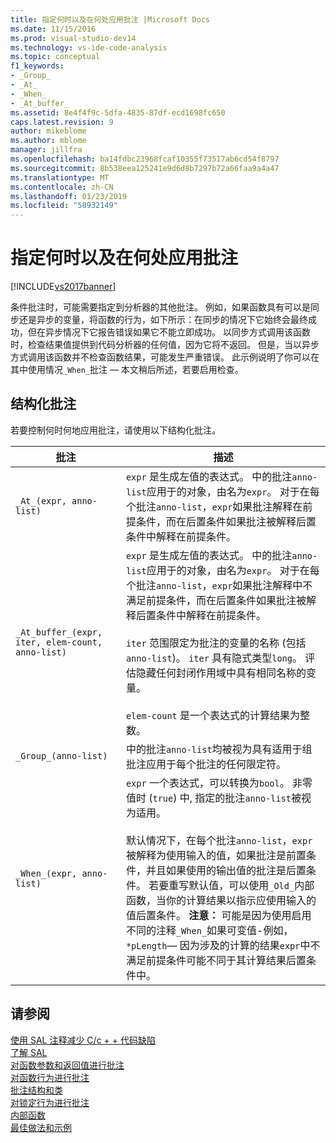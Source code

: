 ```yaml
---
title: 指定何时以及在何处应用批注 |Microsoft Docs
ms.date: 11/15/2016
ms.prod: visual-studio-dev14
ms.technology: vs-ide-code-analysis
ms.topic: conceptual
f1_keywords:
- _Group_
- _At_
- _When_
- _At_buffer_
ms.assetid: 8e4f4f9c-5dfa-4835-87df-ecd1698fc650
caps.latest.revision: 9
author: mikeblome
ms.author: mblome
manager: jillfra
ms.openlocfilehash: ba14fdbc23968fcaf10355f73517ab6cd54f8797
ms.sourcegitcommit: 8b538eea125241e9d6d8b7297b72a66faa9a4a47
ms.translationtype: MT
ms.contentlocale: zh-CN
ms.lasthandoff: 01/23/2019
ms.locfileid: "58932149"
---
```

# <a name="specifying-when-and-where-an-annotation-applies"></a>指定何时以及在何处应用批注
[!INCLUDE[vs2017banner](../includes/vs2017banner.md)]

条件批注时，可能需要指定到分析器的其他批注。  例如，如果函数具有可以是同步还是异步的变量，将函数的行为，如下所示：在同步的情况下它始终会最终成功，但在异步情况下它报告错误如果它不能立即成功。 以同步方式调用该函数时，检查结果值提供到代码分析器的任何值，因为它将不返回。  但是，当以异步方式调用该函数并不检查函数结果，可能发生严重错误。 此示例说明了你可以在其中使用情况`_When_`批注 — 本文稍后所述，若要启用检查。  
  
## <a name="structural-annotations"></a>结构化批注  
 若要控制何时何地应用批注，请使用以下结构化批注。  
  
|批注|描述|  
|----------------|-----------------|  
|`_At_(expr, anno-list)`|`expr` 是生成左值的表达式。 中的批注`anno-list`应用于的对象，由名为`expr`。 对于在每个批注`anno-list`，`expr`如果批注解释在前提条件，而在后置条件如果批注被解释后置条件中解释在前提条件。|  
|`_At_buffer_(expr, iter, elem-count, anno-list)`|`expr` 是生成左值的表达式。 中的批注`anno-list`应用于的对象，由名为`expr`。 对于在每个批注`anno-list`，`expr`如果批注解释中不满足前提条件，而在后置条件如果批注被解释后置条件中解释在前提条件。<br /><br /> `iter` 范围限定为批注的变量的名称 (包括`anno-list`)。 `iter` 具有隐式类型`long`。 评估隐藏任何封闭作用域中具有相同名称的变量。<br /><br /> `elem-count` 是一个表达式的计算结果为整数。|  
|`_Group_(anno-list)`|中的批注`anno-list`均被视为具有适用于组批注应用于每个批注的任何限定符。|  
|`_When_(expr, anno-list)`|`expr` 一个表达式，可以转换为`bool`。 非零值时 (`true`) 中, 指定的批注`anno-list`被视为适用。<br /><br /> 默认情况下，在每个批注`anno-list`，`expr`被解释为使用输入的值，如果批注是前置条件，并且如果使用的输出值的批注是后置条件。 若要重写默认值，可以使用`_Old_`内部函数，当你的计算结果以指示应使用输入的值后置条件。 **注意：** 可能是因为使用启用不同的注释`_When_`如果可变值-例如， `*pLength`— 因为涉及的计算的结果`expr`中不满足前提条件可能不同于其计算结果后置条件中。|  
  
## <a name="see-also"></a>请参阅  
 [使用 SAL 注释减少 C/c + + 代码缺陷](../code-quality/using-sal-annotations-to-reduce-c-cpp-code-defects.md)   
 [了解 SAL](../code-quality/understanding-sal.md)   
 [对函数参数和返回值进行批注](../code-quality/annotating-function-parameters-and-return-values.md)   
 [对函数行为进行批注](../code-quality/annotating-function-behavior.md)   
 [批注结构和类](../code-quality/annotating-structs-and-classes.md)   
 [对锁定行为进行批注](../code-quality/annotating-locking-behavior.md)   
 [内部函数](../code-quality/intrinsic-functions.md)   
 [最佳做法和示例](../code-quality/best-practices-and-examples-sal.md)
